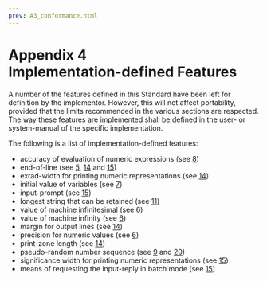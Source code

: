 ```yaml
---
prev: A3_conformance.html
---
```


# Appendix 4<br>Implementation-defined Features

A number of the features defined in this Standard have been left for definition by the implementor. However, this will
not affect portability, provided that the limits recommended in the various sections are respected. The way these
features are implemented shall be defined in the user- or system-manual of the specific implementation.

The following is a list of implementation-defined features: 

- accuracy of evaluation of numeric expressions (see [8](8_expressions.md))
- end-of-line (see [5](5_programs.md), [14](14_print_statement.md) and [15](15_input_statement.md))
- exrad-width for printing numeric representations (see [14](14_print_statement.md))
- initial value of variables (see [7](7_variables.md))
- input-prompt (see [15](15_input_statement.md))
- longest string that can be retained (see [11](11_let_statement.md))
- value of machine infinitesimal (see [6](6_constants.md))
- value of machine infinity (see [6](6_constants.md))
- margin for output lines (see [14](14_print_statement.md))
- precision for numeric values (see [6](6_constants.md))
- print-zone length (see [14](14_print_statement.md))
- pseudo-random number sequence (see [9](9_implementation_supplied_functions.md) and [20](20_randomize_statement.md))
- significance width for printing numeric representations (see [15](15_input_statement.md))
- means of requesting the input-reply in batch mode (see [15](15_input_statement.md))
